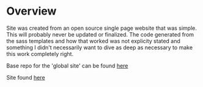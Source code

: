 # Overview

Site was created from an open source single page website that was simple.  This will probably never be updated or finalized.  The code generated from the sass templates and how that worked was not explicity stated and something I didn't necessarily want to dive as deep as necessary to make this work completely right.

Base repo for the 'global site' can be found [here](https://github.com/BuckyMaler/global)  

Site found [here](lawlzsec.com)  